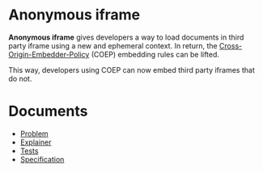 # Anonymous iframe

**Anonymous iframe** gives developers a way to load documents in third party
iframe using a new and ephemeral context. In return, the
[Cross-Origin-Embedder-Policy](https://wicg.github.io/cross-origin-embedder-policy/)
(COEP) embedding rules can be lifted.

This way, developers using COEP can now embed third party iframes that do not.

# Documents
- [Problem](https://arthursonzogni.github.io/anonymous-iframe/#problem)
- [Explainer](https://arthursonzogni.github.io/anonymous-iframe/#explainer)
- [Tests](https://arthursonzogni.github.io/anonymous-iframe/#tests)
- [Specification](https://arthursonzogni.github.io/anonymous-iframe/#specification)
